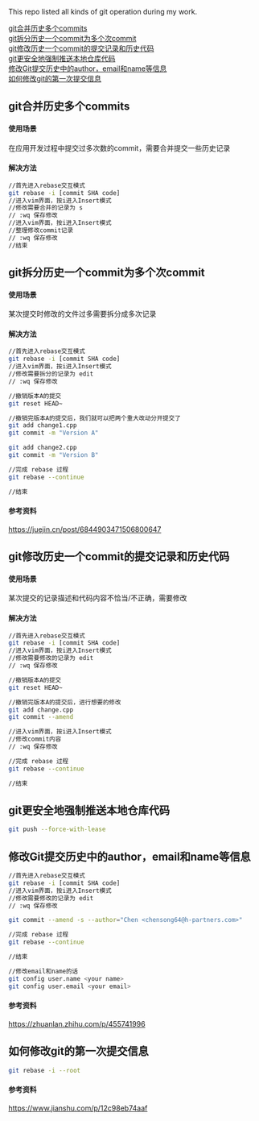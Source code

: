This repo listed all kinds of git operation during my work.

[git合并历史多个commits](#git合并历史多个commits)  
[git拆分历史一个commit为多个次commit](#git拆分历史一个commit为多个次commit)  
[git修改历史一个commit的提交记录和历史代码](#git修改历史一个commit的提交记录和历史代码)  
[git更安全地强制推送本地仓库代码](#git更安全地强制推送本地仓库代码)  
[修改Git提交历史中的author，email和name等信息](#修改git提交历史中的authoremail和name等信息)  
[如何修改git的第一次提交信息](#如何修改git的第一次提交信息)

## git合并历史多个commits
#### 使用场景
在应用开发过程中提交过多次数的commit，需要合并提交一些历史记录

#### 解决方法
```bash
//首先进入rebase交互模式
git rebase -i [commit SHA code]
//进入vim界面，按i进入Insert模式
//修改需要合并的记录为 s
// :wq 保存修改
//进入vim界面，按i进入Insert模式
//整理修改commit记录
// :wq 保存修改
//结束
```

## git拆分历史一个commit为多个次commit
#### 使用场景
某次提交时修改的文件过多需要拆分成多次记录

#### 解决方法
```bash
//首先进入rebase交互模式
git rebase -i [commit SHA code]
//进入vim界面，按i进入Insert模式
//修改需要拆分的记录为 edit
// :wq 保存修改

//撤销版本A的提交
git reset HEAD~

//撤销完版本A的提交后，我们就可以把两个重大改动分开提交了
git add change1.cpp
git commit -m "Version A"

git add change2.cpp
git commit -m "Version B"

//完成 rebase 过程
git rebase --continue

//结束
```

#### 参考资料  
https://juejin.cn/post/6844903471506800647

## git修改历史一个commit的提交记录和历史代码
#### 使用场景
某次提交的记录描述和代码内容不恰当/不正确，需要修改

#### 解决方法
```bash
//首先进入rebase交互模式
git rebase -i [commit SHA code]
//进入vim界面，按i进入Insert模式
//修改需要修改的记录为 edit
// :wq 保存修改

//撤销版本A的提交
git reset HEAD~

//撤销完版本A的提交后，进行想要的修改
git add change.cpp
git commit --amend

//进入vim界面，按i进入Insert模式
//修改commit内容
// :wq 保存修改

//完成 rebase 过程
git rebase --continue

//结束
```

## git更安全地强制推送本地仓库代码
```bash
git push --force-with-lease
```

## 修改Git提交历史中的author，email和name等信息
```bash
//首先进入rebase交互模式
git rebase -i [commit SHA code]
//进入vim界面，按i进入Insert模式
//修改需要修改的记录为 edit
// :wq 保存修改

git commit --amend -s --author="Chen <chensong64@h-partners.com>"

//完成 rebase 过程
git rebase --continue

//结束
```

```bash
//修改email和name的话
git config user.name <your name>
git config user.email <your email>
```

#### 参考资料  
https://zhuanlan.zhihu.com/p/455741996

## 如何修改git的第一次提交信息
```bash
git rebase -i --root
```
#### 参考资料  
https://www.jianshu.com/p/12c98eb74aaf
